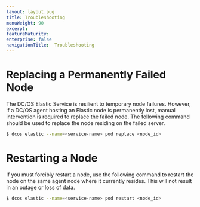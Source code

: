 ```yaml
---
layout: layout.pug
title: Troubleshooting
menuWeight: 90
excerpt:
featureMaturity:
enterprise: false
navigationTitle:  Troubleshooting
---
```


<!-- This source repo for this topic is https://github.com/dcos-commons/frameworks/elastic -->


# Replacing a Permanently Failed Node
The DC/OS Elastic Service is resilient to temporary node failures. However, if a DC/OS agent hosting an Elastic node is permanently lost, manual intervention is required to replace the failed node. The following command should be used to replace the node residing on the failed server.

```bash
$ dcos elastic --name=<service-name> pod replace <node_id>
```

# Restarting a Node
If you must forcibly restart a node, use the following command to restart the node on the same agent node where it currently resides. This will not result in an outage or loss of data.

```bash
$ dcos elastic --name=<service-name> pod restart <node_id>
```
